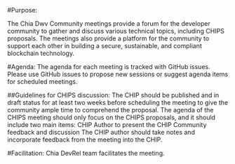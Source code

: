 
#Purpose:

The Chia Dwv Community meetings provide a forum for the developer community to gather and discuss various technical topics, including CHIPS proposals. The meetings also provide a platform for the community to support each other in building a secure, sustainable, and compliant blockchain technology. 

#Agenda: 
The agenda for each meeting is tracked with GitHub issues. Please use GitHub issues to propose new sessions or suggest agenda items for scheduled meetings. 


##Guidelines for CHIPS discussion:
The CHIP should be published and in draft status for at least two weeks before scheduling the meeting to give the community ample time to comprehend the proposal. 
The agenda of the CHIPS meeting should only focus on the CHIPS proposals, and it should include two main items: 
CHIP Author to present the CHIP
Community feedback and discussion
The CHIP author should take notes and incorporate feedback from the meeting into the CHIP. 


#Facilitation: 
Chia DevRel team facilitates the meeting.






